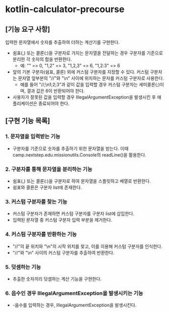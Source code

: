 # kotlin-calculator-precourse

## [기능 요구 사항]

입력한 문자열에서 숫자를 추출하여 더하는 계산기를 구현한다.

- 쉼표(,) 또는 콜론(:)을 구분자로 가지는 문자열을 전달하는 경우 구분자를 기준으로 분리한 각 숫자의 합을 반환한다.
    - 예: "" => 0, "1,2" => 3, "1,2,3" => 6, "1,2:3" => 6
- 앞의 기본 구분자(쉼표, 콜론) 외에 커스텀 구분자를 지정할 수 있다. 커스텀 구분자는 문자열 앞부분의 "//"와 "\n" 사이에 위치하는 문자를 커스텀 구분자로 사용한다.
    - 예를 들어 "//;\n1;2;3"과 같이 값을 입력할 경우 커스텀 구분자는 세미콜론(;)이며, 결과 값은 6이 반환되어야 한다.
- 사용자가 잘못된 값을 입력할 경우 IllegalArgumentException을 발생시킨 후 애플리케이션은 종료되어야 한다.

## [구현 기능 목록]

### 1. 문자열을 입력받는 기능

- 구분자를 기준으로 숫자를 추출하기 위한 문자열을 받는다. 이때 camp.nextstep.edu.missionutils.Console의 readLine()을 활용한다.

### 2. 구분자를 통해 문자열을 분리하는 기능

- 쉼표(,) 또는 콜론(:)을 구분자로 하여 문자열을 스플릿하고 배열로 반환한다.
- 쉼표와 콜론은 구분자 list에 존재한다.

### 3. 커스텀 구분자를 찾는 기능

- 커스텀 구분자가 존재하면 커스텀 구분자를 구분자 list에 삽입한다.
- 입력된 문자열 중 커스텀 구분자 입력 부분을 제거한다.

### 4. 커스텀 구분자를 반환하는 기능

- "//"의 끝 위치와 "\n"의 시작 위치를 찾고, 이를 이용해 커스텀 구분자를 인식한다.
- "//"와 "\n" 사이의 커스텀 구분자를 추출하여 반환한다.

### 5. 덧셈하는 기능

- 추출한 숫자끼리 덧셈하는 계산 기능을 구현한다.

### 6. 음수인 경우 IllegalArgumentException을 발생시키는 기능

- -음수를 입력하는 경우, IllegalArgumentException을 발생시킨다.